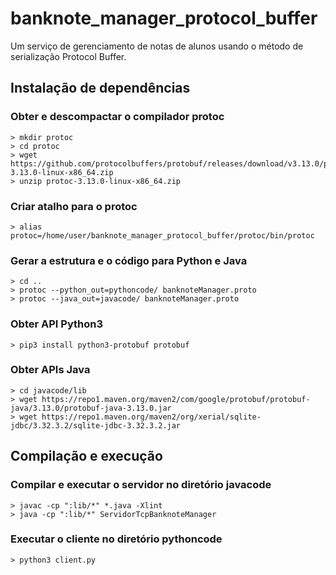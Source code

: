 # banknote_manager_protocol_buffer
Um serviço de gerenciamento de notas de alunos usando o método de serialização Protocol Buffer. 

## Instalação de dependências

### Obter e descompactar o compilador protoc
```
> mkdir protoc
> cd protoc
> wget https://github.com/protocolbuffers/protobuf/releases/download/v3.13.0/protoc-3.13.0-linux-x86_64.zip
> unzip protoc-3.13.0-linux-x86_64.zip
```

### Criar atalho para o protoc
```
> alias protoc=/home/user/banknote_manager_protocol_buffer/protoc/bin/protoc
```

### Gerar a estrutura e o código para Python e Java
```
> cd ..
> protoc --python_out=pythoncode/ banknoteManager.proto
> protoc --java_out=javacode/ banknoteManager.proto
```

### Obter API Python3
```
> pip3 install python3-protobuf protobuf
```

### Obter APIs Java
```
> cd javacode/lib
> wget https://repo1.maven.org/maven2/com/google/protobuf/protobuf-java/3.13.0/protobuf-java-3.13.0.jar
> wget https://repo1.maven.org/maven2/org/xerial/sqlite-jdbc/3.32.3.2/sqlite-jdbc-3.32.3.2.jar
```

## Compilação e execução

### Compilar e executar o servidor no diretório javacode
```
> javac -cp ":lib/*" *.java -Xlint
> java -cp ":lib/*" ServidorTcpBanknoteManager
```

### Executar o cliente no diretório pythoncode
```
> python3 client.py
```
